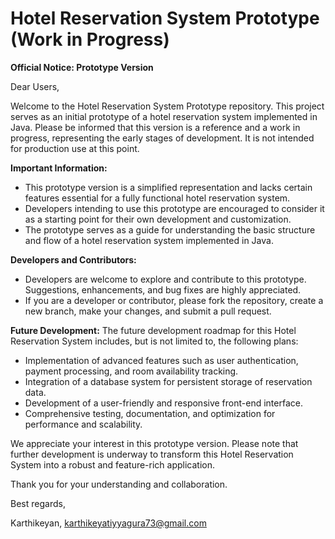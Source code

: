 # Hotel Reservation System Prototype (Work in Progress)

**Official Notice: Prototype Version**

Dear Users,

Welcome to the Hotel Reservation System Prototype repository. This project serves as an initial prototype of a hotel reservation system implemented in Java. Please be informed that this version is a reference and a work in progress, representing the early stages of development. It is not intended for production use at this point.

**Important Information:**
- This prototype version is a simplified representation and lacks certain features essential for a fully functional hotel reservation system.
- Developers intending to use this prototype are encouraged to consider it as a starting point for their own development and customization.
- The prototype serves as a guide for understanding the basic structure and flow of a hotel reservation system implemented in Java.

**Developers and Contributors:**
- Developers are welcome to explore and contribute to this prototype. Suggestions, enhancements, and bug fixes are highly appreciated.
- If you are a developer or contributor, please fork the repository, create a new branch, make your changes, and submit a pull request.

**Future Development:**
The future development roadmap for this Hotel Reservation System includes, but is not limited to, the following plans:
- Implementation of advanced features such as user authentication, payment processing, and room availability tracking.
- Integration of a database system for persistent storage of reservation data.
- Development of a user-friendly and responsive front-end interface.
- Comprehensive testing, documentation, and optimization for performance and scalability.

We appreciate your interest in this prototype version. Please note that further development is underway to transform this Hotel Reservation System into a robust and feature-rich application.

Thank you for your understanding and collaboration.

Best regards,

Karthikeyan,
karthikeyatiyyagura73@gmail.com
